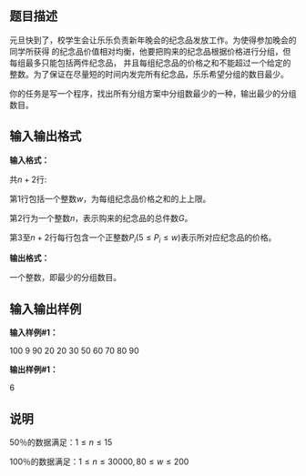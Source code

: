 题目描述
----

元旦快到了，校学生会让乐乐负责新年晚会的纪念品发放工作。为使得参加晚会的同学所获得 的纪念品价值相对均衡，他要把购来的纪念品根据价格进行分组，但每组最多只能包括两件纪念品， 并且每组纪念品的价格之和不能超过一个给定的整数。为了保证在尽量短的时间内发完所有纪念品，乐乐希望分组的数目最少。

你的任务是写一个程序，找出所有分组方案中分组数最少的一种，输出最少的分组数目。

输入输出格式
------

**输入格式：**  

共$n+2$行:

第$1$行包括一个整数$w$，为每组纪念品价格之和的上上限。

第$2$行为一个整数$n$，表示购来的纪念品的总件数$G$。

第$3$至$n+2$行每行包含一个正整数$P_i(5 \le P_i \le w)$表示所对应纪念品的价格。

**输出格式：**  

一个整数，即最少的分组数目。

输入输出样例
------

**输入样例#1：** 

100 
9 
90 
20 
20 
30 
50 
60 
70 
80 
90

**输出样例#1：** 

6

说明
--

50％的数据满足：$1 \le n \le 15$

100％的数据满足：$1 \le n \le 30000,80 \le w \le 200$